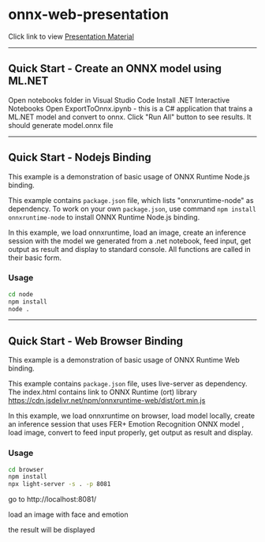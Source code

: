 # onnx-web-presentation

Click link to view 
[Presentation Material](ONNX-web-presentation.pdf)

---
## Quick Start - Create an ONNX model using ML.NET

Open notebooks folder in Visual Studio Code
Install .NET Interactive Notebooks
Open ExportToOnnx.ipynb - this is a C# application that trains a ML.NET model and convert to onnx.
Click "Run All" button to see results. 
It should generate model.onnx file


---
## Quick Start - Nodejs Binding

This example is a demonstration of basic usage of ONNX Runtime Node.js binding.

This example contains `package.json` file, which lists "onnxruntime-node" as dependency. To work on your own `package.json`, use command `npm install onnxruntime-node` to install ONNX Runtime Node.js binding.

In this example, we load onnxruntime, load an image, create an inference session with the model we generated from a .net notebook, feed input, get output as result and display to standard console. All functions are called in their basic form.

### Usage

```sh
cd node
npm install
node .
```
---
## Quick Start - Web Browser Binding

This example is a demonstration of basic usage of ONNX Runtime Web binding.

This example contains `package.json` file, uses live-server as dependency. The index.html contains link to ONNX Runtime (ort) library https://cdn.jsdelivr.net/npm/onnxruntime-web/dist/ort.min.js

In this example, we load onnxruntime on browser, load model locally, create an inference session that uses FER+ Emotion Recognition ONNX model , load image, convert to feed input properly, get output as result and display. 

### Usage

```sh
cd browser
npm install
npx light-server -s . -p 8081
```

go to http://localhost:8081/

load an image with face and emotion

the result will be displayed



